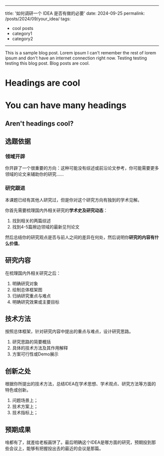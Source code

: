 <!--
 * @Author: YuwanZ
 * @Date: 2024-09-07 16:00:09
 * @LastEditors: YuwanZ
 * @LastEditTime: 2024-09-25 15:58:19
 * @Description: 
 * @FilePath: \Q1ngS0ng.github.io\_posts\2015-08-14-blog-post-4.md
-->
---
title: '如何调研一个 IDEA 是否有做的必要'
date: 2024-09-25
permalink: /posts/2024/09/your_idea/
tags:
  - cool posts
  - category1
  - category2
---

This is a sample blog post. Lorem ipsum I can't remember the rest of lorem ipsum and don't have an internet connection right now. Testing testing testing this blog post. Blog posts are cool.

Headings are cool
======

You can have many headings
======

Aren't headings cool?
------

## 选题依据

### 领域开辟

你开辟了一个很重要的方向：这种可能没有综述或前沿论文参考，你可能需要更多领域的论文来辅助你的研究……

### 研究跟进

本课题已经有其他人研究过，但是你对这个研究方向有独到的学术见解。

你首先需要梳理国内外相关研究的**学术史及研究动态**：

1. 找到相关的两篇综述
2. 找到4-5篇擦边领域的最新见刊论文

然后总结你的研究观点是否与前人之间的差异在何处，然后说明你**研究的内容有什么价值**。

## 研究内容
在梳理国内外相关研究之后：

1. 明确研究对象
2. 绘制总体框架图
3. 归纳研究重点与难点
4. 明确研究效果或主要目标

## 技术方法

按照总体框架，针对研究内容中提出的重点与难点，设计研究思路。

1. 研究思路的简要概括
2. 具体的技术方法及其作用解释
3. 方案可行性或Demo展示

## 创新之处
根据你所提出的技术方法，总结IDEA在学术思想、学术观点、研究方法等方面的特色或创新。

1. 问题场景上；
2. 技术方案上；
3. 技术指标上；

## 预期成果

啥都有了，就差给老板画饼了。最后明确这个IDEA是哪方面的研究，预期投到那些会议上，能够有把握投出去的最近的会议是那篇。